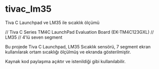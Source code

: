 # tivac_lm35
Tiva C Launchpad ve LM35 ile sıcaklık ölçümü

// Tiva C Series TM4C LaunchPad Evaluation Board (EK-TM4C123GXL)
// LM35
// 4'lü seven segment

Bu projede Tiva C Launchpad, LM35 Sıcaklık sensörü, 7 segment ekran kullanılarak ortam sıcaklığı ölçülmüş ve ekranda gösterilmiştir.

Kaynak kod paylaşıma açıktır ve istenildiği gibi kullanılabilir.
